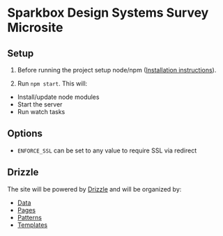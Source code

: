 Sparkbox Design Systems Survey Microsite
======================

Setup
-----
1. Before running the project setup node/npm ([Installation instructions](https://github.com/joyent/node/wiki/Installing-Node.js-via-package-manager)).

2. Run `npm start`. This will:

  - Install/update node modules
  - Start the server
  - Run watch tasks


Options
-------

- `ENFORCE_SSL` can be set to any value to require SSL via redirect

Drizzle
-------

The site will be powered by [Drizzle](https://github.com/cloudfour/drizzle) and will be organized by:
- [Data](#data)
- [Pages](#pages)
- [Patterns](#patterns)
- [Templates](#templates)
